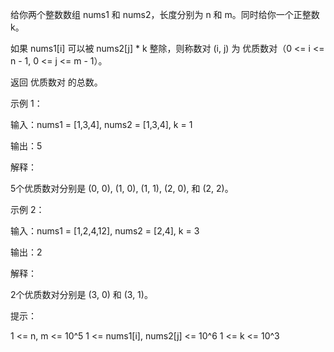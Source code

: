 给你两个整数数组 nums1 和 nums2，长度分别为 n 和 m。同时给你一个正整数 k。

如果 nums1[i] 可以被 nums2[j] * k 整除，则称数对 (i, j) 为 优质数对（0 <= i <= n - 1, 0 <= j <= m - 1）。

返回 优质数对 的总数。

示例 1：

输入：nums1 = [1,3,4], nums2 = [1,3,4], k = 1

输出：5

解释：

5个优质数对分别是 (0, 0), (1, 0), (1, 1), (2, 0), 和 (2, 2)。

示例 2：

输入：nums1 = [1,2,4,12], nums2 = [2,4], k = 3

输出：2

解释：

2个优质数对分别是 (3, 0) 和 (3, 1)。

提示：

1 <= n, m <= 10^5
1 <= nums1[i], nums2[j] <= 10^6
1 <= k <= 10^3
